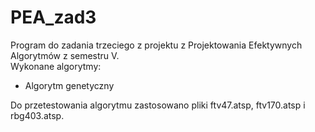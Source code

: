 # PEA_zad3
Program do zadania trzeciego z projektu z Projektowania Efektywnych Algorytmów z semestru V.  
Wykonane algorytmy:

  - Algorytm genetyczny

Do przetestowania algorytmu zastosowano pliki ftv47.atsp, ftv170.atsp i rbg403.atsp.
